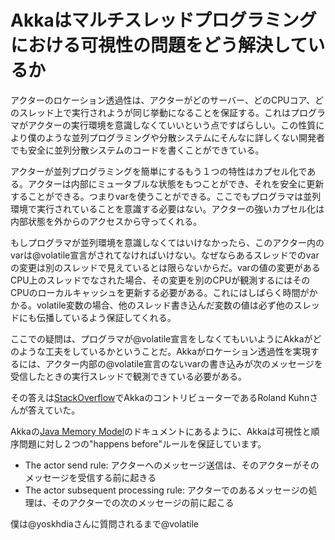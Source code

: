 # Akkaはマルチスレッドプログラミングにおける可視性の問題をどう解決しているか

アクターのロケーション透過性は、アクターがどのサーバー、どのCPUコア、どのスレッド上で実行されようが同じ挙動になることを保証する。これはプログラマがアクターの実行環境を意識しなくていいという点ですばらしい。この性質により僕のような並列プログラミングや分散システムにそんなに詳しくない開発者でも安全に並列分散システムのコードを書くことができている。

アクターが並列プログラミングを簡単にするもう１つの特性はカプセル化である。アクターは内部にミュータブルな状態をもつことができ、それを安全に更新することができる。つまりvarを使うことができる。ここでもプログラマは並列環境で実行されていることを意識する必要はない。アクターの強いカプセル化は内部状態を外からのアクセスから守ってくれる。

もしプログラマが並列環境を意識しなくてはいけなかったら、このアクター内のvarは@volatile宣言がされてなければいけない。なぜならあるスレッドでのvarの変更は別のスレッドで見えているとは限らないからだ。varの値の変更があるCPU上のスレッドでなされた場合、その変更を別のCPUが観測するにはそのCPUのローカルキャッシュを更新する必要がある。これにはしばらく時間がかかる。volatile変数の場合、他のスレッド書き込んだ変数の値は必ず他のスレッドにも伝播しているよう保証してくれる。

ここでの疑問は、プログラマが@volatile宣言をしなくてもいいようにAkkaがどのような工夫をしているかということだ。Akkaがロケーション透過性を実現するには、アクター内部の@volatile宣言のないvarの書き込みが次のメッセージを受信したときの実行スレッドで観測できている必要がある。

その答えは[StackOverflow](http://stackoverflow.com/questions/15849366/how-does-akka-implement-the-jmm-like-happens-before-relationship)でAkkaのコントリビューターであるRoland Kuhnさんが答えていた。

Akkaの[Java Memory Model](http://doc.akka.io/docs/akka/2.4.7/general/jmm.html#Actors_and_the_Java_Memory_Model)のドキュメントにあるように、Akkaは可視性と順序問題に対し２つの"happens before"ルールを保証しています。

- The actor send rule: アクターへのメッセージ送信は、そのアクターがそのメッセージを受信する前に起きる
- The actor subsequent processing rule: アクターでのあるメッセージの処理は、そのアクターでの次のメッセージの前に起こる


僕は@yoskhdiaさんに質問されるまで@volatile